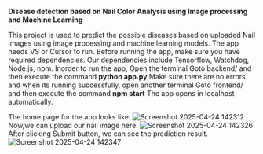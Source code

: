 **Disease detection based on Nail Color Analysis using Image processing and Machine Learning**


This project is used to predict the possible diseases based on uploaded Nail images using image processing and machine learning models.
The app needs VS or Cursor to run.
Before running the app, make sure you have required dependencies. Our dependencies include Tensorflow, Watchdog, Node.js, npm.
Inorder to run the app,
  Open the terminal
  Goto backend/ and then execute the command **python app.py**
  Make sure there are no errors and when its running successfully, open another terminal 
  Goto frontend/ and then execute the command **npm start**
  The app opens in localhost automatically.

The home page for the app looks like:
![Screenshot 2025-04-24 142312](https://github.com/user-attachments/assets/2ae8096e-a231-4c42-904e-de0c9deaad3a)
Now,we can upload our nail image here.
![Screenshot 2025-04-24 142326](https://github.com/user-attachments/assets/1fc89baa-a166-483e-ac8c-4b5cdc70540a)
After clicking Submit button, we can see the prediction result.
![Screenshot 2025-04-24 142347](https://github.com/user-attachments/assets/9f499e96-757e-4a1a-a4e8-15436b5099c2)
